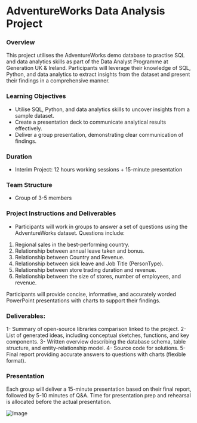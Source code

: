 
# AdventureWorks Data Analysis Project

### Overview
This project utilises the AdventureWorks demo database to practise SQL and data analytics skills as part of the Data Analyst Programme at Generation UK & Ireland. Participants will leverage their knowledge of SQL, Python, and data analytics to extract insights from the dataset and present their findings in a comprehensive manner.

### Learning Objectives
- Utilise SQL, Python, and data analytics skills to uncover insights from a sample dataset.
- Create a presentation deck to communicate analytical results effectively.
- Deliver a group presentation, demonstrating clear communication of findings.

### Duration
- Interim Project: 12 hours working sessions + 15-minute presentation

### Team Structure
- Group of 3-5 members

### Project Instructions and Deliverables
- Participants will work in groups to answer a set of questions using the AdventureWorks dataset. Questions include:

1. Regional sales in the best-performing country.
2. Relationship between annual leave taken and bonus.
3. Relationship between Country and Revenue.
4. Relationship between sick leave and Job Title (PersonType).
5. Relationship between store trading duration and revenue.
6. Relationship between the size of stores, number of employees, and revenue.

Participants will provide concise, informative, and accurately worded PowerPoint presentations with charts to support their findings.


### Deliverables:
1- Summary of open-source libraries comparison linked to the project.
2- List of generated ideas, including conceptual sketches, functions, and key components.
3- Written overview describing the database schema, table structure, and entity-relationship model.
4- Source code for solutions.
5- Final report providing accurate answers to questions with charts (flexible format).

### Presentation
Each group will deliver a 15-minute presentation based on their final report, followed by 5-10 minutes of Q&A. Time for presentation prep and rehearsal is allocated before the actual presentation.

![Image](https://www.liquidplanner.com/wp-content/uploads/2019/04/HiRes-17.jpg)

